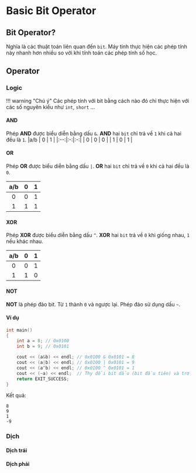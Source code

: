 # Basic Bit Operator

## Bit Operator?

Nghĩa là các thuật toán liên quan đến `bit`. Máy tính thực hiện các phép tính này nhanh hơn nhiều so với khi tính toán các phép tính số học.

## Operator

### Logic

!!! warning "Chú ý"
	Các phép tính với bit bằng cách nào đó chỉ thực hiện với các số nguyên kiểu như `int`, `short` ...

#### AND

Phép __AND__ được biểu diễn bằng dấu `&`. __AND__ hai `bit` chỉ trả về `1` khi cả hai đều là `1`.
|a/b | 0 | 1 |
|:--:|:-:|:-:|
| 0  | 0 | 0 |
| 1  | 0 | 1 |

#### OR

Phép __OR__ được biểu diễn bằng dấu `|`. __OR__ hai `bit` chỉ trả về `0` khi cả hai đều là `0`.

|a/b | 0 | 1 |
|:--:|:-:|:-:|
| 0  | 0 | 1 |
| 1  | 1 | 1 |

#### XOR

Phép __XOR__ được biểu diễn bằng dấu `^`. __XOR__ hai `bit` trả về `0` khi giống nhau, `1` nếu khác nhau.

|a/b | 0 | 1 |
|:--:|:-:|:-:|
| 0  | 0 | 1 |
| 1  | 1 | 0 |

#### NOT

__NOT__ là phép đảo bit. Từ `1` thành `0` và ngược lại. Phép đảo sử dụng dấu `~`.

#### Ví dụ

```c++ title="main.cpp"
int main()
{
	int a = 8; // 0x0100
	int b = 9; // 0x0101

	cout << (a&b) << endl; // 0x0100 & 0x0101 = 8
	cout << (a|b) << endl; // 0x0100 | 0x0101 = 9
	cout << (a^b) << endl; // 0x0100 ^ 0x0101 = 1
	cout << (~a) << endl;  // Thy đổi bit dấu (bit đầu tiên) và trở thành số âm
	return EXIT_SUCCESS;
}
```
Kết quả:
```text title="output"
8
9
1
-9
```

### Dịch

#### Dịch trái
#### Dịch phải